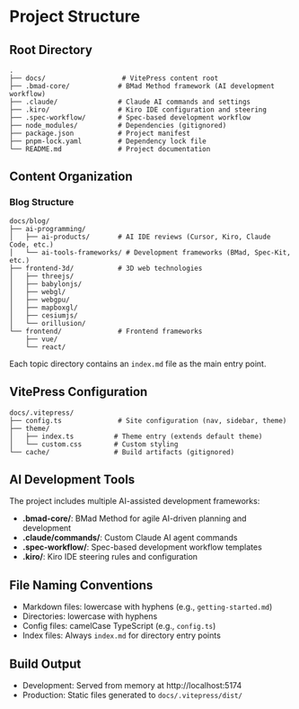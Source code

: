 # Project Structure

## Root Directory

```
.
├── docs/                   # VitePress content root
├── .bmad-core/            # BMad Method framework (AI development workflow)
├── .claude/               # Claude AI commands and settings
├── .kiro/                 # Kiro IDE configuration and steering
├── .spec-workflow/        # Spec-based development workflow
├── node_modules/          # Dependencies (gitignored)
├── package.json           # Project manifest
├── pnpm-lock.yaml         # Dependency lock file
└── README.md              # Project documentation
```

## Content Organization

### Blog Structure

```
docs/blog/
├── ai-programming/
│   ├── ai-products/       # AI IDE reviews (Cursor, Kiro, Claude Code, etc.)
│   └── ai-tools-frameworks/ # Development frameworks (BMad, Spec-Kit, etc.)
├── frontend-3d/           # 3D web technologies
│   ├── threejs/
│   ├── babylonjs/
│   ├── webgl/
│   ├── webgpu/
│   ├── mapboxgl/
│   ├── cesiumjs/
│   └── orillusion/
└── frontend/              # Frontend frameworks
    ├── vue/
    └── react/
```

Each topic directory contains an `index.md` file as the main entry point.

## VitePress Configuration

```
docs/.vitepress/
├── config.ts              # Site configuration (nav, sidebar, theme)
├── theme/
│   ├── index.ts          # Theme entry (extends default theme)
│   └── custom.css        # Custom styling
└── cache/                # Build artifacts (gitignored)
```

## AI Development Tools

The project includes multiple AI-assisted development frameworks:

- **.bmad-core/**: BMad Method for agile AI-driven planning and development
- **.claude/commands/**: Custom Claude AI agent commands
- **.spec-workflow/**: Spec-based development workflow templates
- **.kiro/**: Kiro IDE steering rules and configuration

## File Naming Conventions

- Markdown files: lowercase with hyphens (e.g., `getting-started.md`)
- Directories: lowercase with hyphens
- Config files: camelCase TypeScript (e.g., `config.ts`)
- Index files: Always `index.md` for directory entry points

## Build Output

- Development: Served from memory at http://localhost:5174
- Production: Static files generated to `docs/.vitepress/dist/`
